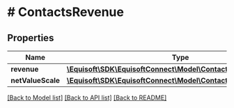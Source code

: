 # # ContactsRevenue

## Properties

Name | Type | Description | Notes
------------ | ------------- | ------------- | -------------
**revenue** | [**\Equisoft\SDK\EquisoftConnect\Model\ContactsContactFieldValue**](ContactsContactFieldValue.md) |  | [optional]
**netValueScale** | [**\Equisoft\SDK\EquisoftConnect\Model\ContactsContactFieldValue**](ContactsContactFieldValue.md) |  | [optional]

[[Back to Model list]](../../README.md#models) [[Back to API list]](../../README.md#endpoints) [[Back to README]](../../README.md)
